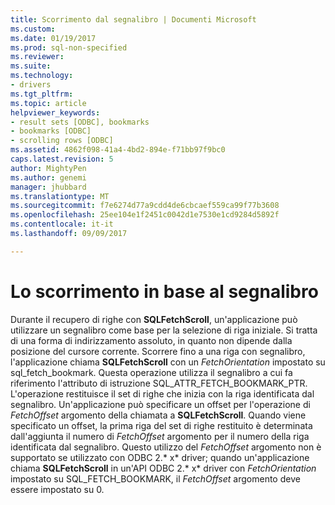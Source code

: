 ```yaml
---
title: Scorrimento dal segnalibro | Documenti Microsoft
ms.custom: 
ms.date: 01/19/2017
ms.prod: sql-non-specified
ms.reviewer: 
ms.suite: 
ms.technology:
- drivers
ms.tgt_pltfrm: 
ms.topic: article
helpviewer_keywords:
- result sets [ODBC], bookmarks
- bookmarks [ODBC]
- scrolling rows [ODBC]
ms.assetid: 4862f098-41a4-4bd2-894e-f71bb97f9bc0
caps.latest.revision: 5
author: MightyPen
ms.author: genemi
manager: jhubbard
ms.translationtype: MT
ms.sourcegitcommit: f7e6274d77a9cdd4de6cbcaef559ca99f77b3608
ms.openlocfilehash: 25ee104e1f2451c0042d1e7530e1cd9284d5892f
ms.contentlocale: it-it
ms.lasthandoff: 09/09/2017

---
```

# <a name="scrolling-by-bookmark"></a>Lo scorrimento in base al segnalibro
Durante il recupero di righe con **SQLFetchScroll**, un'applicazione può utilizzare un segnalibro come base per la selezione di riga iniziale. Si tratta di una forma di indirizzamento assoluto, in quanto non dipende dalla posizione del cursore corrente. Scorrere fino a una riga con segnalibro, l'applicazione chiama **SQLFetchScroll** con un *FetchOrientation* impostato su sql_fetch_bookmark. Questa operazione utilizza il segnalibro a cui fa riferimento l'attributo di istruzione SQL_ATTR_FETCH_BOOKMARK_PTR. L'operazione restituisce il set di righe che inizia con la riga identificata dal segnalibro. Un'applicazione può specificare un offset per l'operazione di *FetchOffset* argomento della chiamata a **SQLFetchScroll**. Quando viene specificato un offset, la prima riga del set di righe restituito è determinata dall'aggiunta il numero di *FetchOffset* argomento per il numero della riga identificata dal segnalibro. Questo utilizzo del *FetchOffset* argomento non è supportato se utilizzato con ODBC 2.* x* driver; quando un'applicazione chiama **SQLFetchScroll** in un'API ODBC 2.* x* driver con *FetchOrientation* impostato su SQL_FETCH_BOOKMARK, il *FetchOffset* argomento deve essere impostato su 0.
